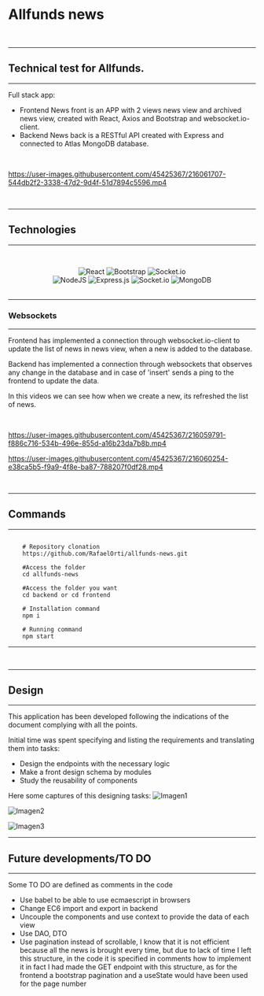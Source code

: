 


# Allfunds news

<br/>

---
## Technical test for Allfunds.
---

Full stack app:
- Frontend News front is an APP with 2 views news view and archived news view, created with React, Axios and Bootstrap and websocket.io-client.
- Backend News back is a RESTful API created with Express and connected to Atlas MongoDB database.

<br/>



https://user-images.githubusercontent.com/45425367/216061707-544db2f2-3338-47d2-9d4f-51d7894c5596.mp4




<br/>

---
## **Technologies**
---

<div align="center">

<br/>

![React](https://img.shields.io/badge/react-%2320232a.svg?style=for-the-badge&logo=react&logoColor=%2361DAFB)
![Bootstrap](https://img.shields.io/badge/bootstrap-%23563D7C.svg?style=for-the-badge&logo=bootstrap&logoColor=white)
![Socket.io](https://img.shields.io/badge/Socket.io-black?style=for-the-badge&logo=socket.io&badgeColor=010101)
<br/>
![NodeJS](https://img.shields.io/badge/node.js-6DA55F?style=for-the-badge&logo=node.js&logoColor=white)
![Express.js](https://img.shields.io/badge/express.js-%23404d59.svg?style=for-the-badge&logo=express&logoColor=%2361DAFB)
![Socket.io](https://img.shields.io/badge/Socket.io-black?style=for-the-badge&logo=socket.io&badgeColor=010101)
![MongoDB](https://img.shields.io/badge/mongodb-%2320232a.svg?style=for-the-badge&logo=mongodb&logoColor=%2361DAFB)
<br/>
<br/>
</div>


---
### **Websockets**
---

Frontend has implemented a connection through websocket.io-client to update the list of news in news view, when a new is added to the database. 

Backend has implemented a connection through websockets that observes any change in the database and in case of 'insert' sends a ping to the frontend to update the data.

In this videos we can see how when we create a new, its refreshed the list of news.
<br/>

<br/>

https://user-images.githubusercontent.com/45425367/216059791-f886c716-534b-496e-855d-a16b23da7b8b.mp4


https://user-images.githubusercontent.com/45425367/216060254-e38ca5b5-f9a9-4f8e-ba87-788207f0df28.mp4




<br/>





---
## Commands
---
```shell
   
    # Repository clonation
    https://github.com/RafaelOrti/allfunds-news.git

    #Access the folder
    cd allfunds-news

    #Access the folder you want
    cd backend or cd frontend

    # Installation command
    npm i

    # Running command
    npm start

```
---
<br/>

---
## Design
---


This application has been developed following the indications of the document complying with all the points.

Initial time was spent specifying and listing the requirements and translating them into tasks:

- Design the endpoints with the necessary logic
- Make a front design schema by modules
- Study the reusability of components

Here some captures of this designing tasks:
![Imagen1](https://user-images.githubusercontent.com/45425367/216061903-a00c0c9d-6053-46d4-8075-ec54e82a9bc1.png)

![Imagen2](https://user-images.githubusercontent.com/45425367/216061912-724712f9-75ee-4be0-b52f-514a89919d64.png)

![Imagen3](https://user-images.githubusercontent.com/45425367/216061933-3c0d9386-07b9-45bb-ab1e-cfa9bfde14ce.png)




---
## Future developments/TO DO
---

Some TO DO are defined as comments in the code

- Use babel to be able to use ecmaescript in browsers
- Change EC6 import and export in backend
- Uncouple the components and use context to provide the data of each view
- Use DAO, DTO
- Use pagination instead of scrollable, I know that it is not efficient because all the news is brought every time, but due to lack of time I left this structure, in the code it is specified in comments how to implement it in fact I had made the GET endpoint with this structure, as for the frontend a bootstrap pagination and a useState would have been used for the page number

